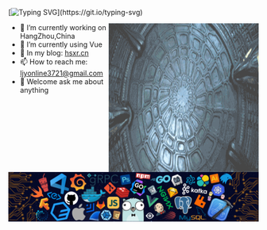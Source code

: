 [![Typing SVG](https://readme-typing-svg.herokuapp.com?font=Fira+Code&weight=600&size=25&pause=1000&vCenter=true&width=435&lines=++++Hi%EF%BC%81I'm+hsxr.)](https://git.io/typing-svg)

<img align="right" alt="hsxr's github stats" width="60%" height="300px" src="https://github.com/hsxrcn/hsxrcn/blob/main/xenomorph.gif">

- 🔭 I’m currently working on HangZhou,China
- 🌱 I’m currently using Vue
- 💬 In my blog: [hsxr.cn](https://www.hsxr.cn/)
- 📫 How to reach me: <ljyonline3721@gmail.com>
- 💞 Welcome ask me about anything


<!--隐藏-->
<!--[![GitHub Streak](http://github-readme-streak-stats.herokuapp.com?user=hsxr&theme=algolia&border_radius=5&date_format=M%20j%5B%2C%20Y%5D)](https://git.io/streak-stats)-->
<!--![Anurag's GitHub stats](https://github-readme-stats.vercel.app/api?username=hsxrcn&show_icons=true&theme=tokyonight)-->

<img src="https://github.com/hsxrcn/hsxrcn/blob/main/github.png" />



